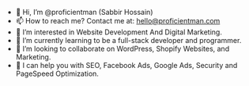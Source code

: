 - 👋 Hi, I’m @proficientman (Sabbir Hossain)
- 📫 How to reach me? Contact me at: hello@proficientman.com
- 👀 I’m interested in Website Development And Digital Marketing.
- 🌱 I’m currently learning to be a full-stack developer and programmer.
- 💞️ I’m looking to collaborate on WordPress, Shopify Websites, and Marketing.
- 📌 I can help you with SEO, Facebook Ads, Google Ads, Security and PageSpeed Optimization.

<!---
proficientman/proficientman is a ✨ special ✨ repository because its `README.md` (this file) appears on your GitHub profile.
You can click the Preview link to take a look at your changes.
--->
